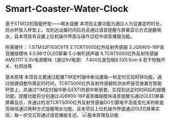 # Smart-Coaster-Water-Clock
基于STM32的智能杯垫——喝水提醒
本项目主要功能为通过人为设置定时时长，将水杯放入杯垫上，当到达设置时间后将会通过语音提醒与屏幕显示方式提醒喝水，且本项目有设置上位机操作界面与操作过程中语音播报功能。

所需硬件：
1.STM32F103C8T6
2.TCRT5000红外反射传感器
3.JQ8900-16P语音播报模块
4.0.96寸OLED屏幕
5.小喇叭扬声器
6.TCRT5000红外反射传感器AMS1117 3.3V电源模块（通过9V电源）
7.400孔面包板8.5X5.5cm
8.若干轻触开关、杜邦线等

基本原理
本项目主要通过配置TIM定时器中断设置每一秒定时实现时钟功能，通过按键调整所需定时时间，TCRT5000红外反射传感器检测水杯是否放置在智能杯垫上，并通过TIM定时器中断与EXTI外部中断嵌套，实现到达定时时间后的提醒功能，提醒功能将分别通过JQ8900-16P语音播报模块语音提醒与通过OLED屏幕屏幕显示，并通过检测TCRT5000红外反射传感器DO引脚电平高低变化来判断是否继续通过两种方式提醒喝水功能，且本项目上位机操作界面通过OLED屏幕实现，每一步交互将通过语音播报复述。
![基本原理及功能](https://user-images.githubusercontent.com/101940687/213867530-1aed2329-2e43-4cf3-81ad-b97ea7ce2c0b.png)

